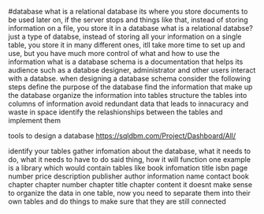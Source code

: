 #database 
what is a relational database 
     its where you store documents to be used later on, if the server stops and things like that, instead of storing information on a file, you store it in a database
what is a relational databse?
     just a type of databse, instead of storing all your information on a single table, you store it in many different ones, itll take more time to set up and use, but you have much more control of what and how to use the information
what is a database schema
     is a documentation that helps its audience such as a databse designer, administrator and other users interact with a databse. 
     when designing a database schema consider the following steps
          define the purpose of the database
          find the information that make up the database 
          organize the information into tables
          structure the tables into columns of information 
          avoid redundant data that leads to innacuracy and waste in space
          identify the relashionships between the tables and implement them

tools to design a database 
     https://sqldbm.com/Project/Dashboard/All/

identify your tables 
     gather infomation about the database, what it needs to do, what it needs to have to do said thing, how it will function 
     one example is a library which would contain tables like 
          book infomation
               title
               isbn 
               page number
               price
               description
               publisher
          author information
               name 
               contact 
          book chapter 
               chapter number 
               chapter title
               chapter content
     it doesnt make sense to organize the data in one table, now you need to separate them into their own tables and do things to make sure that they are still connected 
     